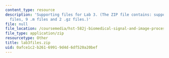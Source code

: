 ```yaml
---
content_type: resource
description: 'Supporting files for Lab 3. (The ZIP file contains: supporting data
  files, 9 .m files and 2 .gz files.)'
file: null
file_location: /coursemedia/hst-582j-biomedical-signal-and-image-processing-spring-2007/0afce1c2b26169919d4d6df520a20bef_lab3files.zip
file_type: application/zip
resourcetype: Other
title: lab3files.zip
uid: 0afce1c2-b261-6991-9d4d-6df520a20bef
---
```

